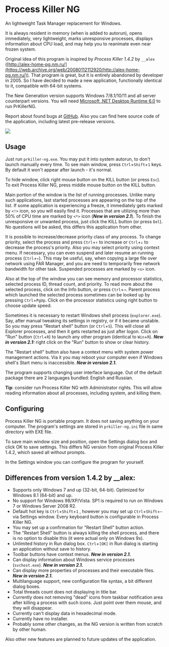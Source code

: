 ﻿# Process Killer NG

An lightweight Task Manager replacement for Windows.

It is always resident in memory (when is added to autorun), opens immediately, very lightweight, marks unresponsive processes, displays information about CPU load, and may help you to reanimate even near frozen system.

Original idea of this program is inspired by *Process Killer 1.4.2* by `__alex` ([http://alex-home-pg.nm.ru/](https://web.archive.org/web/20080112112920/http://alex-home-pg.nm.ru/)). That program is great, but it is entirely abandoned by developer in 2005. So I have decided to made a new application, functionally identical to it, compatible with 64-bit systems.

The New Generation version supports Windows 7/8.1/10/11 and all server counterpart versions. You will need [Microsoft .NET Desktop Runtime 6.0](https://dotnet.microsoft.com/en-us/download/dotnet/6.0) to run PrKillerNG.

Report about found bugs at [GitHub](https://github.com/atauenis/prkiller-ng). Also you can find here source code of the application, including latest pre-release versions.

![](https://github.com/user-attachments/assets/5eaf0dc3-0ab0-47f0-9c95-d4797b2317d9)


## Usage

Just run `prkiller-ng.exe`. You may put it into system autorun, to don't launch manually every time. To see main window, press `Ctrl`+`Shift`+`1` keys. By default it won't appear after launch - it's normal.

To hide window, click right mouse button on the KILL button (or press `Esc`). To exit Process Killer NG, press middle mouse button on the KILL button.

Main portion of the window is the list of running processes. Unlike many such applications, last started processes are appearing on the top of the list. If some application is experiencing a freeze, it immediately gets marked by `<!>` icon, so you will easily find it. Processes that are utilizing more than 50% of CPU time are marked by `<*>` icon (**_New in version 2.1_**). To finish the unresponsive or unwanted process, just click the KILL button (or press `Del`). No questions will be asked, this differs this application from other.

It is possible to increase/decrease priority class of any process. To change priority, select the process and press `Ctrl`+`↑` to increase or `Ctrl`+`↓` to decrease the process's priority. Also you may select priority using context menu. If necessary, you can even suspend and later resume an running process (`Ctrl`+`←`). This may be useful, say, when copying a large file over network using FAR Manager, and you are need to temporarily free network bandwidth for other task. Suspended processes are marked by `<s>` icon.

Also at the top of the window you can see memory and processor statistics, selected process ID, thread count, and priority. To read more about the selected process, click on the Info button, or press `Ctrl`+`→`. Parent process which launched the selected process sometimes can be looked up by pressing `Ctrl`+`PgUp`. Click on the processor statistics using right button to choose update speed.

Sometimes it is necessary to restart Windows shell process (`explorer.exe`). Say, after manual tweaking its settings in registry, or if it became unstable. So you may press "Restart shell" button (or `Ctrl`+`S`). This will close all Explorer processes, and then it gets restarted as just after logon. Click on "Run" button (`Ctrl`+`R`) to launch any other program (identical to `Win`+`R`).  **_New in version 2.1:_** right click on the "Run" button to show or clear history.

The "Restart shell" button also have a context menu with system power management actions. Via it you may reboot your computer even if Windows shell's Start menu is inaccessible. **_New in version 2.1._**

The program supports changing user interface language. Out of the default package there are 2 languages bundled: English and Russian.

**Tip**: consider run Process Killer NG with Administrator rights. This will allow reading information about all processes, including system, and killing them.

## Configuring

Process Killer NG is portable program. It does not saving anything on your computer. The program's settings are stored in `prkiller-ng.ini` file in same directory with EXE file. 

To save main window size and position, open the Settings dialog box and click OK to save settings. This differs NG version from original Process Killer 1.4.2, which saved all without prompts.

In the Settings window you can configure the program for yourself.

## Differences from version 1.4.2 by \_\_alex:

* Supports only Windows 7 and up (32-bit, 64-bit). Optimized for Windows 8.1 (64-bit) and up.
* No support for Windows 98/XP/Vista. SP1 is required to run on Windows 7 or Windows Server 2008 R2.
* Default hot key is `Ctrl`+`Shift`+`1` , however you may set up `Ctrl`+`Shift`+`~` via Settings window. Every keyboard button is configurable in Process Killer NG.
* You may set up a confirmation for "Restart Shell" button action.
* The "Restart Shell" button is always killing the shell process, and there is no option to disable this (it were actual only on Windows 9x).
* Unlimited history in Run dialog box. `Ctrl`+`[OK]` in Run dialog is starting an application without save to history.
* Toolbar buttons have context menus. **_New in version 2.1._**
* Can display information about Windows service processes (`svchost.exe`). **_New in version 2.1._**
* Can display more properties of processes and their executable files. **_New in version 2.1._**
* Multilanguage support, new configuration file syntax, a bit different dialog boxes.
* Total threads count does not displaying in title bar.
* Currently does not removing "dead" icons from taskbar notification area after killing a process with such icons. Just point over them mouse, and they will disappear.
* Currently can't display data in hexadecimal mode.
* Currently have no installer.
* Probably some other changes, as the NG version is written from scratch by other human.

Also other new features are planned to future updates of the application.
